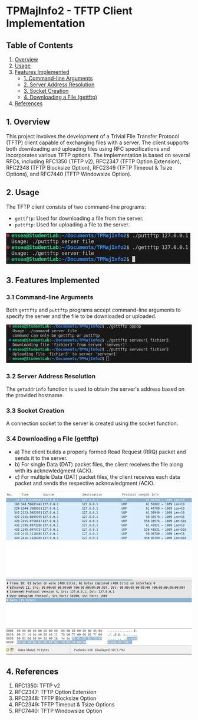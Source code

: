 # TPMajInfo2 - TFTP Client Implementation

## Table of Contents
1. [Overview](#overview)
2. [Usage](#usage)
3. [Features Implemented](#features-implemented)
   - [1. Command-line Arguments](#command-line-arguments)
   - [2. Server Address Resolution](#server-address-resolution)
   - [3. Socket Creation](#socket-creation)
   - [4. Downloading a File (gettftp)](#downloading-a-file-gettftp)
4. [References](#references)

## 1. Overview
This project involves the development of a Trivial File Transfer Protocol (TFTP) client capable of exchanging files with a server. The client supports both downloading and uploading files using RFC specifications and incorporates various TFTP options. The implementation is based on several RFCs, including RFC1350 (TFTP v2), RFC2347 (TFTP Option Extension), RFC2348 (TFTP Blocksize Option), RFC2349 (TFTP Timeout & Tsize Options), and RFC7440 (TFTP Windowsize Option).

## 2. Usage
The TFTP client consists of two command-line programs:
- `gettftp`: Used for downloading a file from the server.
- `puttftp`: Used for uploading a file to the server.

![usage](usage.png)


## 3. Features Implemented

### 3.1 Command-line Arguments
Both `gettftp` and `puttftp` programs accept command-line arguments to specify the server and the file to be downloaded or uploaded.

![Q1](Q1.png)

### 3.2 Server Address Resolution
The `getaddrinfo` function is used to obtain the server's address based on the provided hostname.

### 3.3 Socket Creation
A connection socket to the server is created using the socket function.

### 3.4 Downloading a File (gettftp)
- a) The client builds a properly formed Read Request (RRQ) packet and sends it to the server.
- b) For single Data (DAT) packet files, the client receives the file along with its acknowledgment (ACK).
- c) For multiple Data (DAT) packet files, the client receives each data packet and sends the respective acknowledgment (ACK).

![Q4](Q4.png)

## 4. References
1. RFC1350: TFTP v2
2. RFC2347: TFTP Option Extension
3. RFC2348: TFTP Blocksize Option
4. RFC2349: TFTP Timeout & Tsize Options
5. RFC7440: TFTP Windowsize Option


